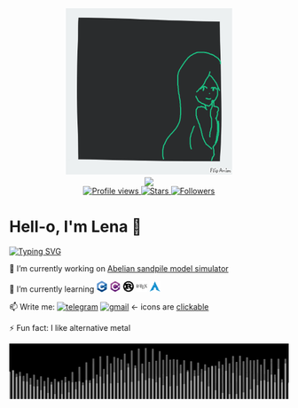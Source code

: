 <div id="header" align="center">
  <img src="images/github_profile.gif" height="300"/>
  <div id="languages">
<a href="https://github-readme-stats.vercel.app/api/top-langs/?username=Taieta"><img align="center" src="https://github-readme-stats.vercel.app/api/top-langs/?username=Taieta&layout=compact&hide_border=true"></a>
  </div>
  <div id="stats">
    <a href="https://github.com/Taieta">
      <img src="https://komarev.com/ghpvc/?username=Taieta" alt="Profile views"/>
    </a>
    <a href="https://github.com/Taieta?tab=repositories&q=&type=source&language=&sort=stargazers">
      <img src="https://img.shields.io/github/stars/Taieta" alt="Stars"/>
    </a>
    <a href="https://github.com/Taieta?tab=followers">
      <img src="https://img.shields.io/github/followers/Taieta" alt="Followers"/>
    </a>
  </div>
</div>


# Hell-o, I'm Lena 👋
[![Typing SVG](https://readme-typing-svg.demolab.com/?multiline=true&height=100&duration=1500&pause=1000&font=Montserrat&lines=Average+ITMO+University+student;Young+software+developer;Enthusiast)](https://git.io/typing-svg)

🔭 I’m currently working on [Abelian sandpile model simulator](https://github.com/Taieta/SandPileModel)

🌱 I’m currently learning   [<img src="https://github.com/devicons/devicon/blob/v2.16.0/icons/cplusplus/cplusplus-original.svg" alt="cplusplus" height="20">](https://en.cppreference.com/w/)   [<img src="https://github.com/devicons/devicon/blob/v2.16.0/icons/csharp/csharp-original.svg" alt="csharp" height="20">](https://learn.microsoft.com/en-us/dotnet/csharp/tour-of-csharp/)   <img src="https://github.com/devicons/devicon/blob/v2.16.0/icons/rust/rust-original.svg" alt="rust" height="20">   <img src="https://github.com/devicons/devicon/blob/v2.16.0/icons/latex/latex-original.svg" alt="latex" height="20">   <img src="https://github.com/devicons/devicon/blob/v2.16.0/icons/archlinux/archlinux-original.svg" alt="archlinux" height="20">

📫 Write me: [<img src="https://user-images.githubusercontent.com/49933115/139837223-bf23d3a9-4638-4e17-994a-ac8678d5f517.png" alt="telegram" height="20">](https://t.me/Taieta)   [<img src="https://cloud.githubusercontent.com/assets/7534680/4515518/6739a508-4bc1-11e4-80bc-670bcc216762.png" alt="gmail" height="20">](mailto:taietartistic@gmail.com)   <-   icons are [clickable](https://github.com/Taieta)

⚡ Fun fact: I like alternative metal 

<img src="images/waves.gif" width="100%" height="100">
